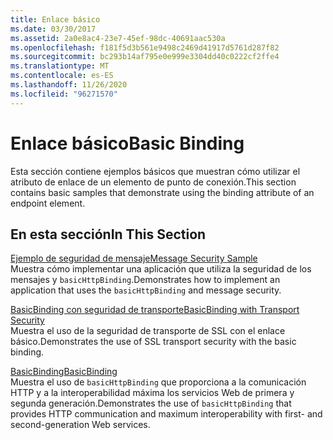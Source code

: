 ```yaml
---
title: Enlace básico
ms.date: 03/30/2017
ms.assetid: 2a0e8ac4-23e7-45ef-98dc-40691aac530a
ms.openlocfilehash: f181f5d3b561e9498c2469d41917d5761d287f82
ms.sourcegitcommit: bc293b14af795e0e999e3304dd40c0222cf2ffe4
ms.translationtype: MT
ms.contentlocale: es-ES
ms.lasthandoff: 11/26/2020
ms.locfileid: "96271570"
---
```

# <a name="basic-binding"></a><span data-ttu-id="23597-102">Enlace básico</span><span class="sxs-lookup"><span data-stu-id="23597-102">Basic Binding</span></span>

<span data-ttu-id="23597-103">Esta sección contiene ejemplos básicos que muestran cómo utilizar el atributo de enlace de un elemento de punto de conexión.</span><span class="sxs-lookup"><span data-stu-id="23597-103">This section contains basic samples that demonstrate using the binding attribute of an endpoint element.</span></span>  
  
## <a name="in-this-section"></a><span data-ttu-id="23597-104">En esta sección</span><span class="sxs-lookup"><span data-stu-id="23597-104">In This Section</span></span>  

 [<span data-ttu-id="23597-105">Ejemplo de seguridad de mensaje</span><span class="sxs-lookup"><span data-stu-id="23597-105">Message Security Sample</span></span>](message-security-sample.md)  
 <span data-ttu-id="23597-106">Muestra cómo implementar una aplicación que utiliza la seguridad de los mensajes y `basicHttpBinding`.</span><span class="sxs-lookup"><span data-stu-id="23597-106">Demonstrates how to implement an application that uses the `basicHttpBinding` and message security.</span></span>  
  
 [<span data-ttu-id="23597-107">BasicBinding con seguridad de transporte</span><span class="sxs-lookup"><span data-stu-id="23597-107">BasicBinding with Transport Security</span></span>](basicbinding-with-transport-security.md)  
 <span data-ttu-id="23597-108">Muestra el uso de la seguridad de transporte de SSL con el enlace básico.</span><span class="sxs-lookup"><span data-stu-id="23597-108">Demonstrates the use of SSL transport security with the basic binding.</span></span>  
  
 [<span data-ttu-id="23597-109">BasicBinding</span><span class="sxs-lookup"><span data-stu-id="23597-109">BasicBinding</span></span>](basicbinding.md)  
 <span data-ttu-id="23597-110">Muestra el uso de `basicHttpBinding` que proporciona a la comunicación HTTP y a la interoperabilidad máxima los servicios Web de primera y segunda generación.</span><span class="sxs-lookup"><span data-stu-id="23597-110">Demonstrates the use of `basicHttpBinding` that provides HTTP communication and maximum interoperability with first- and second-generation Web services.</span></span>
